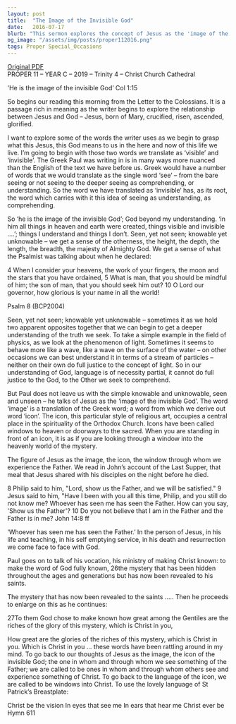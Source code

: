 ```yaml
---
layout: post
title:  "The Image of the Invisible God"
date:   2016-07-17
blurb: "This sermon explores the concept of Jesus as the 'image of the invisible God', as described in Colossians 1:15. It delves into the complex relationship between Jesus and God, and the idea of understanding and comprehending the divine. The sermon also discusses the role of icons in religious art and spirituality, and the idea of Christ within us."
og_image: "/assets/img/posts/proper112016.png"
tags: Proper Special_Occasions
---
```

[Original PDF](/assets/pdf/proper112016.pdf)    
PROPER 11 – YEAR C – 2019 – Trinity 4 – Christ Church Cathedral

'He is the image of the invisible God’ Col 1:15

So begins our reading this morning from the Letter to the Colossians. It is a passage rich in meaning as the writer begins to explore the relationship between Jesus and God – Jesus, born of Mary, crucified, risen, ascended, glorified.

I want to explore some of the words the writer uses as we begin to grasp what this Jesus, this God means to us in the here and now of this life we live. I’m going to begin with those two words we translate as ‘visible’ and ‘invisible’. The Greek Paul was writing in is in many ways more nuanced than the English of the text we have before us. Greek would have a number of words that we would translate as the single word ‘see’ – from the bare seeing or not seeing to the deeper seeing as comprehending, or understanding. So the word we have translated as ‘invisible’ has, as its root, the word which carries with it this idea of seeing as understanding, as comprehending.

So ‘he is the image of the invisible God’; God beyond my understanding. ‘in him all things in heaven and earth were created, things visible and invisible ….’; things I understand and things I don’t. Seen, yet not seen; knowable yet unknowable – we get a sense of the otherness, the height, the depth, the length, the breadth, the majesty of Almighty God. We get a sense of what the Psalmist was talking about when he declared:

4 When I consider your heavens, the work of your fingers, 
the moon and the stars that you have ordained,
5 What is man, that you should be mindful of him; 
the son of man, that you should seek him out?
10 O Lord our governor, 
how glorious is your name in all the world!

Psalm 8 (BCP2004)

Seen, yet not seen; knowable yet unknowable – sometimes it as we hold two apparent opposites together that we can begin to get a deeper understanding of the truth we seek. To take a simple example in the field of physics, as we look at the phenomenon of light. Sometimes it seems to behave more like a wave, like a wave on the surface of the water – on other occasions we can best understand it in terms of a stream of particles – neither on their own do full justice to the concept of light. So in our understanding of God, language is of necessity partial, it cannot do full justice to the God, to the Other we seek to comprehend.

But Paul does not leave us with the simple knowable and unknowable, seen and unseen – he talks of Jesus as the ‘image of the invisible God’. The word ‘image’ is a translation of the Greek word; a word from which we derive out word ‘icon’. The icon, this particular style of religious art, occupies a central place in the spirituality of the Orthodox Church. Icons have been called windows to heaven or doorways to the sacred. When you are standing in front of an icon, it is as if you are looking through a window into the heavenly world of the mystery.

The figure of Jesus as the image, the icon, the window through whom we experience the Father. We read in John’s account of the Last Supper, that meal that Jesus shared with his disciples on the night before he died.

8 Philip said to him, "Lord, show us the Father, and we will be satisfied." 9 Jesus said to him, "Have I been with you all this time, Philip, and you still do not know me? Whoever has seen me has seen the Father. How can you say, 'Show us the Father'? 10 Do you not believe that I am in the Father and the Father is in me? John 14:8 ff

‘Whoever has seen me has seen the Father.’ In the person of Jesus, in his life and teaching, in his self emptying service, in his death and resurrection we come face to face with God.

Paul goes on to talk of his vocation, his ministry of making Christ known: to make the word of God fully known, 26the mystery that has been hidden throughout the ages and generations but has now been revealed to his saints.

The mystery that has now been revealed to the saints ….. Then he proceeds to enlarge on this as he continues:

27To them God chose to make known how great among the Gentiles are the riches of the glory of this mystery, which is Christ in you,

How great are the glories of the riches of this mystery, which is Christ in you. Which is Christ in you ... these words have been rattling around in my mind. To go back to our thoughts of Jesus as the image, the icon of the invisible God; the one in whom and through whom we see something of the Father; we are called to be ones in whom and through whom others see and experience something of Christ. To go back to the language of the icon, we are called to be windows into Christ. To use the lovely language of St Patrick’s Breastplate:

Christ be the vision
In eyes that see me
In ears that hear me
Christ ever be Hymn 611
